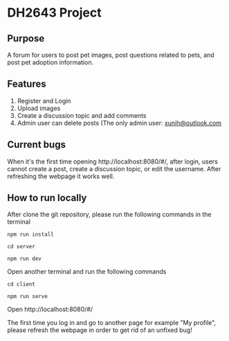 # DH2643 Project

## Purpose
A forum for users to post pet images, post questions related to pets, and post pet adoption information.

## Features
1. Register and Login
2. Upload images
3. Create a discussion topic and add comments
4. Admin user can delete posts (The only admin user: xunih@outlook.com

## Current bugs
When it's the first time opening http://localhost:8080/#/, after login, users cannot create a post, create a discussion topic, or edit the username. After refreshing the webpage it works well.

## How to run locally

After clone the git repository, please run the following commands in the terminal
```
npm run install
```
```
cd server
```
```
npm run dev
```
Open another terminal and run the following commands
```
cd client
```
```
npm run serve
```
Open http://localhost:8080/#/

The first time you log in and go to another page for example "My profile", please refresh the webpage in order to get rid of an unfixed bug!
